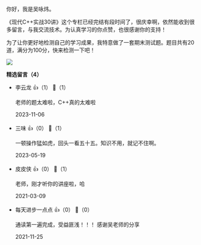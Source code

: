 你好，我是吴咏炜。

《现代C++实战30讲》这个专栏已经完结有段时间了，很庆幸啊，依然能收到很多留言，与我交流技术。为认真学习的你点赞，也很感谢你的支持！

为了让你更好地检测自己的学习成果，我特意做了一套期末测试题。题目共有20道，满分为100分，快来检测一下吧！

[![](https://static001.geekbang.org/resource/image/28/a4/28d1be62669b4f3cc01c36466bf811a4.png?wh=1142%2A201)](http://time.geekbang.org/quiz/intro?act_id=136&exam_id=293)
<div><strong>精选留言（4）</strong></div><ul>
<li><span>李云龙</span> 👍（1） 💬（1）<p>老师的题太难啦，C++真的太难啦</p>2023-11-06</li><br/><li><span>三味</span> 👍（0） 💬（1）<p>一顿操作猛如虎，回头一看五十五。知识不用，就记不住啊。</p>2023-05-19</li><br/><li><span>皮皮侠</span> 👍（0） 💬（1）<p>老师，刚才听你的讲座啦，哈</p>2021-03-09</li><br/><li><span>每天进步一点点</span> 👍（0） 💬（0）<p>通读第一遍完成，受益匪浅！！！ 感谢吴老师的分享</p>2021-11-25</li><br/>
</ul>